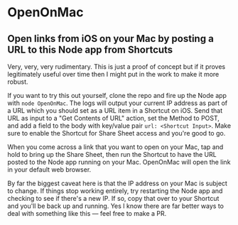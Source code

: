 # OpenOnMac

## Open links from iOS on your Mac by posting a URL to this Node app from Shortcuts

Very, very, very rudimentary. This is just a proof of concept but if it proves legitimately useful over time then I might put in the work to make it more robust.

If you want to try this out yourself, clone the repo and fire up the Node app with `node OpenOnMac`. The logs will output your current IP address as part of a URL which you should set as a URL item in a Shortcut on iOS. Send that URL as input to a "Get Contents of URL" action, set the Method to POST, and add a field to the body with key/value pair `url: <Shortcut Input>`. Make sure to enable the Shortcut for Share Sheet access and you're good to go.

When you come across a link that you want to open on your Mac, tap and hold to bring up the Share Sheet, then run the Shortcut to have the URL posted to the Node app running on your Mac. OpenOnMac will open the link in your default web browser.

By far the biggest caveat here is that the IP address on your Mac is subject to change. If things stop working entirely, try restarting the Node app and checking to see if there's a new IP. If so, copy that over to your Shortcut and you'll be back up and running. Yes I know there are far better ways to deal with something like this — feel free to make a PR.

